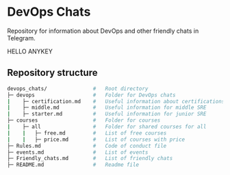 # DevOps Chats

Repository for information about DevOps and other friendly chats in Telegram.

HELLO ANYKEY

## Repository structure

```bash
devops_chats/               #   Root directory
├─ devops                   #   Folder for DevOps chats
|    ├─ certification.md    #   Useful information about certifications
|    ├─ middle.md           #   Useful information for middle SRE
|    ├─ starter.md          #   Useful information for junior SRE
├─ courses                  #   Folder for courses
|    ├─ all                 #   Folder for shared courses for all
|    |   ├─ free.md         #   List of free courses
|    |   ├─ price.md        #   List of courses with price
├─ Rules.md                 #   Code of conduct file
├─ events.md                #   List of events
├─ Friendly_chats.md        #   List of friendly chats
├─ README.md                #   Readme file
```
